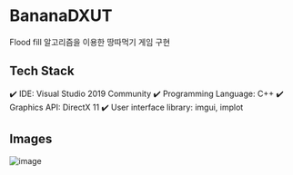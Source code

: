 # BananaDXUT
Flood fill 알고리즘을 이용한 땅따먹기 게임 구현

## Tech Stack
✔️ IDE: Visual Studio 2019 Community
✔️ Programming Language: C++
✔️ Graphics API: DirectX 11
✔️ User interface library: imgui, implot

## Images
![image](https://user-images.githubusercontent.com/49141887/131358909-a83e395b-53f4-4193-ad9c-353e63a43dac.png)
